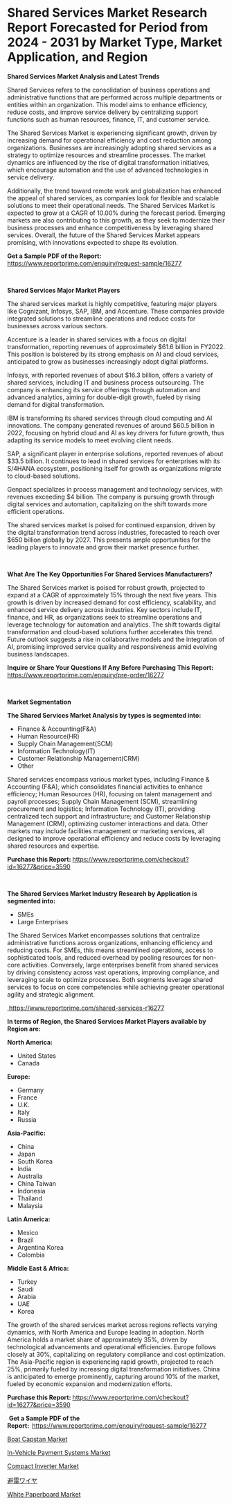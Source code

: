 <p><h1>Shared Services Market Research Report Forecasted for Period from 2024 -  2031 by Market Type, Market Application, and Region</h1></p><p><strong>Shared Services Market Analysis and Latest Trends</strong></p>
<p><p>Shared Services refers to the consolidation of business operations and administrative functions that are performed across multiple departments or entities within an organization. This model aims to enhance efficiency, reduce costs, and improve service delivery by centralizing support functions such as human resources, finance, IT, and customer service.</p><p>The Shared Services Market is experiencing significant growth, driven by increasing demand for operational efficiency and cost reduction among organizations. Businesses are increasingly adopting shared services as a strategy to optimize resources and streamline processes. The market dynamics are influenced by the rise of digital transformation initiatives, which encourage automation and the use of advanced technologies in service delivery.</p><p>Additionally, the trend toward remote work and globalization has enhanced the appeal of shared services, as companies look for flexible and scalable solutions to meet their operational needs. The Shared Services Market is expected to grow at a CAGR of 10.00% during the forecast period. Emerging markets are also contributing to this growth, as they seek to modernize their business processes and enhance competitiveness by leveraging shared services. Overall, the future of the Shared Services Market appears promising, with innovations expected to shape its evolution.</p></p>
<p><strong>Get a Sample PDF of the Report:&nbsp;</strong> <a href="https://www.reportprime.com/enquiry/request-sample/16277">https://www.reportprime.com/enquiry/request-sample/16277</a></p>
<p>&nbsp;</p>
<p><strong>Shared Services Major Market Players</strong></p>
<p><p>The shared services market is highly competitive, featuring major players like Cognizant, Infosys, SAP, IBM, and Accenture. These companies provide integrated solutions to streamline operations and reduce costs for businesses across various sectors.</p><p>Accenture is a leader in shared services with a focus on digital transformation, reporting revenues of approximately $61.6 billion in FY2022. This position is bolstered by its strong emphasis on AI and cloud services, anticipated to grow as businesses increasingly adopt digital platforms.</p><p>Infosys, with reported revenues of about $16.3 billion, offers a variety of shared services, including IT and business process outsourcing. The company is enhancing its service offerings through automation and advanced analytics, aiming for double-digit growth, fueled by rising demand for digital transformation.</p><p>IBM is transforming its shared services through cloud computing and AI innovations. The company generated revenues of around $60.5 billion in 2022, focusing on hybrid cloud and AI as key drivers for future growth, thus adapting its service models to meet evolving client needs.</p><p>SAP, a significant player in enterprise solutions, reported revenues of about $33.5 billion. It continues to lead in shared services for enterprises with its S/4HANA ecosystem, positioning itself for growth as organizations migrate to cloud-based solutions.</p><p>Genpact specializes in process management and technology services, with revenues exceeding $4 billion. The company is pursuing growth through digital services and automation, capitalizing on the shift towards more efficient operations.</p><p>The shared services market is poised for continued expansion, driven by the digital transformation trend across industries, forecasted to reach over $650 billion globally by 2027. This presents ample opportunities for the leading players to innovate and grow their market presence further.</p></p>
<p>&nbsp;</p>
<p><strong>What Are The Key Opportunities For Shared Services Manufacturers?</strong></p>
<p><p>The Shared Services market is poised for robust growth, projected to expand at a CAGR of approximately 15% through the next five years. This growth is driven by increased demand for cost efficiency, scalability, and enhanced service delivery across industries. Key sectors include IT, finance, and HR, as organizations seek to streamline operations and leverage technology for automation and analytics. The shift towards digital transformation and cloud-based solutions further accelerates this trend. Future outlook suggests a rise in collaborative models and the integration of AI, promising improved service quality and responsiveness amid evolving business landscapes.</p></p>
<p><strong>Inquire or Share Your Questions If Any Before Purchasing This Report:</strong> <a href="https://www.reportprime.com/enquiry/pre-order/16277">https://www.reportprime.com/enquiry/pre-order/16277</a></p>
<p>&nbsp;</p>
<p><strong>Market Segmentation</strong></p>
<p><strong>The Shared Services Market Analysis by types is segmented into:</strong></p>
<p><ul><li>Finance & Accounting(F&A)</li><li>Human Resource(HR)</li><li>Supply Chain Management(SCM)</li><li>Information Technology(IT)</li><li>Customer Relationship Management(CRM)</li><li>Other</li></ul></p>
<p><p>Shared services encompass various market types, including Finance & Accounting (F&A), which consolidates financial activities to enhance efficiency; Human Resources (HR), focusing on talent management and payroll processes; Supply Chain Management (SCM), streamlining procurement and logistics; Information Technology (IT), providing centralized tech support and infrastructure; and Customer Relationship Management (CRM), optimizing customer interactions and data. Other markets may include facilities management or marketing services, all designed to improve operational efficiency and reduce costs by leveraging shared resources and expertise.</p></p>
<p><strong>Purchase this Report:&nbsp;</strong><a href="https://www.reportprime.com/checkout?id=16277&price=3590">https://www.reportprime.com/checkout?id=16277&price=3590</a></p>
<p>&nbsp;</p>
<p><strong>The Shared Services Market Industry Research by Application is segmented into:</strong></p>
<p><ul><li>SMEs</li><li>Large Enterprises</li></ul></p>
<p><p>The Shared Services Market encompasses solutions that centralize administrative functions across organizations, enhancing efficiency and reducing costs. For SMEs, this means streamlined operations, access to sophisticated tools, and reduced overhead by pooling resources for non-core activities. Conversely, large enterprises benefit from shared services by driving consistency across vast operations, improving compliance, and leveraging scale to optimize processes. Both segments leverage shared services to focus on core competencies while achieving greater operational agility and strategic alignment.</p></p>
<p><a href="https://www.reportprime.com/shared-services-r16277">&nbsp;https://www.reportprime.com/shared-services-r16277</a></p>
<p><strong>In terms of Region, the Shared Services Market Players available by Region are:</strong></p>
<p>
    <p> <strong> North America: </strong>
        <ul>
            <li>United States</li>
            <li>Canada</li>
        </ul>
        </p> 
    <p> <strong> Europe: </strong>
        <ul>
            <li>Germany</li>
            <li>France</li>
            <li>U.K.</li>
            <li>Italy</li>
            <li>Russia</li>
        </ul>
        </p> 
    <p> <strong> Asia-Pacific: </strong>
        <ul>
            <li>China</li>
            <li>Japan</li>
            <li>South Korea</li>
            <li>India</li>
            <li>Australia</li>
            <li>China Taiwan</li>
            <li>Indonesia</li>
            <li>Thailand</li>
            <li>Malaysia</li>
        </ul>
        </p> 
    <p> <strong> Latin America: </strong>
        <ul>
            <li>Mexico</li>
            <li>Brazil</li>
            <li>Argentina Korea</li>
            <li>Colombia</li>
        </ul>
        </p> 
    <p> <strong> Middle East & Africa: </strong>
        <ul>
            <li>Turkey</li>
            <li>Saudi</li>
            <li>Arabia</li>
            <li>UAE</li>
            <li>Korea</li>
        </ul>
    </p>
    </p>
<p><p>The growth of the shared services market across regions reflects varying dynamics, with North America and Europe leading in adoption. North America holds a market share of approximately 35%, driven by technological advancements and operational efficiencies. Europe follows closely at 30%, capitalizing on regulatory compliance and cost optimization. The Asia-Pacific region is experiencing rapid growth, projected to reach 25%, primarily fueled by increasing digital transformation initiatives. China is anticipated to emerge prominently, capturing around 10% of the market, fueled by economic expansion and modernization efforts.</p></p>
<p><strong>Purchase this Report: </strong><a href="https://www.reportprime.com/checkout?id=16277&price=3590">https://www.reportprime.com/checkout?id=16277&price=3590</a></p>
<p>&nbsp;<strong>Get a Sample PDF of the Report:&nbsp;&nbsp;</strong><a href="https://www.reportprime.com/enquiry/request-sample/16277">https://www.reportprime.com/enquiry/request-sample/16277</a></p>
<p><strong></strong></p>
<p><p><a href="https://www.linkedin.com/pulse/boat-capstan-market-global-regional-analysis-focus-end-user-pl7ic?trackingId=avju0C2XRW6z8ertuJJNMA%3D%3D">Boat Capstan Market</a></p><p><a href="https://issuu.com/reportprime-2/docs/in-vehicle-payment-systems-market-s_cab965cb705834">In-Vehicle Payment Systems Market</a></p><p><a href="https://medium.com/@abdulkoss1996/the-comprehensive-compact-inverter-market-research-report-is-essential-for-understanding-current-a8e198e7c6b0">Compact Inverter Market</a></p><p><a href="https://medium.com/@cassianlinzjx/lightning-protecting-wire-market-%E3%81%AF-%E3%82%B3%E3%82%B9%E3%83%88%E7%AE%A1%E7%90%86%E3%81%A8%E5%8A%B9%E7%8E%87%E5%90%91%E4%B8%8A%E3%82%92%E5%84%AA%E5%85%88%E3%81%97%E3%81%BE%E3%81%99-%E3%81%95%E3%82%89%E3%81%AB-%E5%A0%B1%E5%91%8A%E6%9B%B8%E3%81%AF%E5%B8%82%E5%A0%B4%E3%81%AE%E9%9C%80%E8%A6%81%E9%9D%A2%E3%81%A8%E4%BE%9B%E7%B5%A6%E9%9D%A2%E3%81%AE%E4%B8%A1%E6%96%B9%E3%82%92%E3%82%AB%E3%83%90%E3%83%BC%E3%81%97%E3%81%A6%E3%81%84%E3%81%BE%E3%81%99-lightning-ec0056223167">避雷ワイヤ</a></p><p><a href="https://medium.com/@arteevalith3/global-white-paperboard-market-opportunities-and-forecast-for-period-from-2024-to-2031-5ede0d28a0e4">White Paperboard Market</a></p></p>